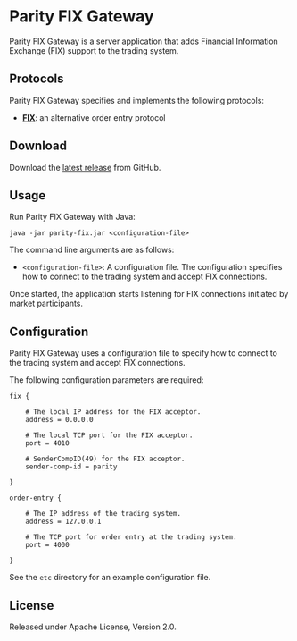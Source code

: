 # Parity FIX Gateway

Parity FIX Gateway is a server application that adds Financial Information
Exchange (FIX) support to the trading system.

## Protocols

Parity FIX Gateway specifies and implements the following protocols:

- [**FIX**](doc/FIX.md): an alternative order entry protocol

## Download

Download the [latest release][] from GitHub.

  [latest release]: https://github.com/paritytrading/parity/releases/latest

## Usage

Run Parity FIX Gateway with Java:

```
java -jar parity-fix.jar <configuration-file>
```

The command line arguments are as follows:

- `<configuration-file>`: A configuration file. The configuration specifies
  how to connect to the trading system and accept FIX connections.

Once started, the application starts listening for FIX connections initiated
by market participants.

## Configuration

Parity FIX Gateway uses a configuration file to specify how to connect to the
trading system and accept FIX connections.

The following configuration parameters are required:

```
fix {

    # The local IP address for the FIX acceptor.
    address = 0.0.0.0

    # The local TCP port for the FIX acceptor.
    port = 4010

    # SenderCompID(49) for the FIX acceptor.
    sender-comp-id = parity

}

order-entry {

    # The IP address of the trading system.
    address = 127.0.0.1

    # The TCP port for order entry at the trading system.
    port = 4000

}
```

See the `etc` directory for an example configuration file.

## License

Released under Apache License, Version 2.0.
